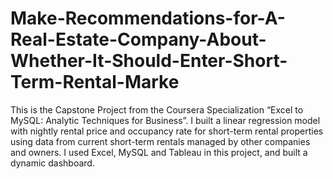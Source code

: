 # Make-Recommendations-for-A-Real-Estate-Company-About-Whether-It-Should-Enter-Short-Term-Rental-Marke
This is the Capstone Project from the Coursera Specialization “Excel to MySQL: Analytic Techniques for Business”. I built a linear regression model with nightly rental price and occupancy rate for short-term rental properties using data from current short-term rentals managed by other companies and owners. I used Excel, MySQL and Tableau in this project, and built a dynamic dashboard. 

